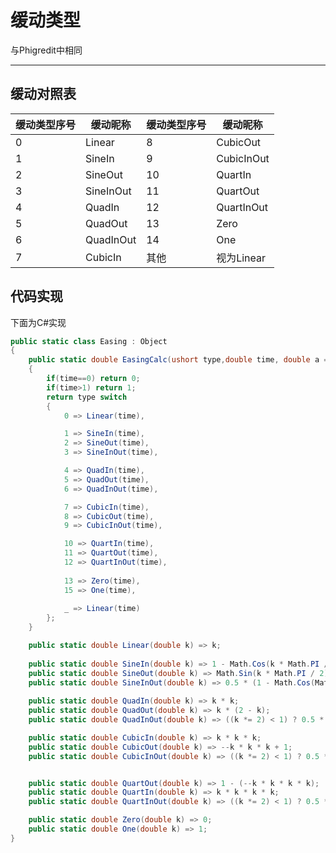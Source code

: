 
# 缓动类型

与Phigredit中相同

----------------------------------

## 缓动对照表

| 缓动类型序号 | 缓动昵称 | 缓动类型序号 | 缓动昵称 |
| - | ------ | - | ------ |
| 0 | Linear | 8 | CubicOut | 
| 1 | SineIn | 9 | CubicInOut | 
| 2 | SineOut | 10 | QuartIn | 
| 3 | SineInOut | 11 | QuartOut | 
| 4 | QuadIn | 12 | QuartInOut | 
| 5 | QuadOut | 13 | Zero | 
| 6 | QuadInOut | 14 | One | 
| 7 | CubicIn | 其他 | 视为Linear | 

## 代码实现

下面为C#实现

```CS
public static class Easing : Object
{
	public static double EasingCalc(ushort type,double time, double a = 1)
	{
		if(time==0) return 0;
		if(time>1) return 1;
		return type switch
		{
			0 => Linear(time),

			1 => SineIn(time),
			2 => SineOut(time),
			3 => SineInOut(time),

			4 => QuadIn(time),
			5 => QuadOut(time),
			6 => QuadInOut(time),

			7 => CubicIn(time),
			8 => CubicOut(time),
			9 => CubicInOut(time),

			10 => QuartIn(time),
			11 => QuartOut(time),
			12 => QuartInOut(time),
			
			13 => Zero(time),
			15 => One(time),
			
			_ => Linear(time)
		};
	}

	public static double Linear(double k) => k;
	
	public static double SineIn(double k) => 1 - Math.Cos(k * Math.PI / 2);
	public static double SineOut(double k) => Math.Sin(k * Math.PI / 2);
	public static double SineInOut(double k) => 0.5 * (1 - Math.Cos(Math.PI * k));
	
	public static double QuadIn(double k) => k * k;
	public static double QuadOut(double k) => k * (2 - k);
	public static double QuadInOut(double k) => ((k *= 2) < 1) ? 0.5 * k * k : -0.5 * (--k * (k - 2) - 1);

	public static double CubicIn(double k) => k * k * k;
	public static double CubicOut(double k) => --k * k * k + 1;
	public static double CubicInOut(double k) => ((k *= 2) < 1) ? 0.5 * k * k * k : 0.5 * ((k -= 2) * k * k + 2);


	public static double QuartOut(double k) => 1 - (--k * k * k * k);
	public static double QuartIn(double k) => k * k * k * k;
	public static double QuartInOut(double k) => ((k *= 2) < 1) ? 0.5 * k * k * k * k : -0.5 * ((k -= 2) * k * k * k - 2);

	public static double Zero(double k) => 0;
	public static double One(double k) => 1;
}
```